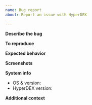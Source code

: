 ```yaml
---
name: Bug report
about: Report an issue with HyperDEX

---
```


**Describe the bug**

<!-- A clear and concise description of what the bug is. -->

**To reproduce**

<!-- Example
Steps to reproduce the behavior:
1. Go to '...'
2. Click on '....'
3. Scroll down to '....'
4. See error
-->

**Expected behavior**

<!-- A clear and concise description of what you expected to happen. -->

**Screenshots**

<!-- If applicable, add screenshots to help explain your problem. -->

**System info**

- OS & version:
- HyperDEX version:

<!-- Example
- OS & version: macOS 10.14
- HyperDEX version: 0.1.4
-->

**Additional context**

<!-- Add any other context about the problem here. -->
